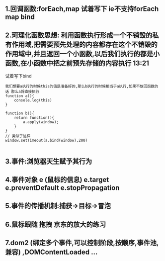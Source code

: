 ## 1.回调函数:forEach,map  试着写下   ie不支持forEach map bind
## 2.珂理化函数思想:  利用函数执行形成一个不销毁的私有作用域,把需要预先处理的内容都存在这个不销毁的作用域中,并且返回一个小函数,以后我们执行的都是小函数,在小函数中把之前预先存储的内容执行 13:21
试着写下bind
```
我们想要a执行的时候this的值是准备好的,那么b执行的时候相当于a执行,如果不放回函数的话 那么a将直接执行
function a(){
    console.log(this)
}

function b(){
    return function(){
        a.apply(window);
    }
}
// 类似于这样
window.setTimeout(a.bind(window),200)


```
## 3.事件:浏览器天生赋予其行为
## 4.事件对象 e (鼠标的信息) e.target e.preventDefault e.stopPropagation
## 5.事件的传播机制:捕获->目标->冒泡
## 6.鼠标跟随 拖拽 京东的放大的练习
## 7.dom2 (绑定多个事件,可以控制阶段,按顺序,事件池,兼容) ,DOMContentLoaded ...